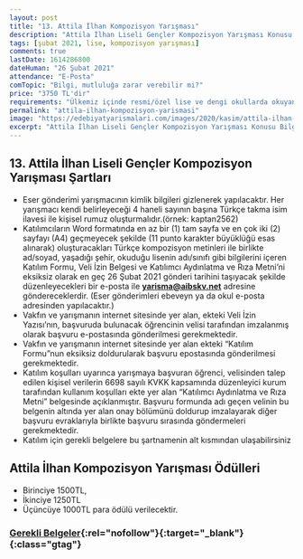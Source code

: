 ```yaml
---
layout: post
title: "13. Attila İlhan Kompozisyon Yarışması"
description: "Attila İlhan Liseli Gençler Kompozisyon Yarışması Konusu Bilgi, mutluluğa zarar verebilir mi?. 13. Düzenlenen Yarışmaya Türkiye Geneli Resmi Ve Özel Lise Ve Dengi Okul Öğrencileri Katılabilir."
tags: [şubat 2021, lise, kompozisyon yarışması]
comments: true
lastDate: 1614286800  
dateHuman: "26 Şubat 2021"
attendance: "E-Posta"
comTopic: "Bilgi, mutluluğa zarar verebilir mi?"
price: "3750 TL'dir"
requirements: "Ülkemiz içinde resmi/özel lise ve dengi okullarda okuyan tüm gençler kişisel olarak, doğrudan başvuruda bulunabileceklerdir. "
permalink: "attila-ilhan-kompozisyon-yarismasi"
image: "https://edebiyatyarismalari.com/images/2020/kasim/attila-ilhan-kompozisyon-yarismasi.jpg"
excerpt: "Attila İlhan Liseli Gençler Kompozisyon Yarışması Konusu Bilgi, mutluluğa zarar verebilir mi?. 13. Düzenlenen Yarışmaya Türkiye Geneli Resmi Ve Özel Lise Ve Dengi Okul Öğrencileri Katılabilir."
---
```


## 13. Attila İlhan Liseli Gençler Kompozisyon Yarışması Şartları
- Eser gönderimi yarışmacının kimlik bilgileri gizlenerek yapılacaktır. Her yarışmacı kendi belirleyeceği 4 haneli sayının başına Türkçe takma isim ilavesi ile kişisel rumuz oluşturmalıdır.(örnek: kaptan2562)
- Katılımcıların Word formatında en az bir (1) tam sayfa ve en çok iki (2) sayfayı (A4) geçmeyecek şekilde (11 punto karakter büyüklüğü esas alınarak) oluşturacakları Türkçe kompozisyon metinleri ile birlikte ad/soyad, yaşadığı şehir, okuduğu lisenin adı/sınıfı gibi bilgilerini içeren Katılım Formu, Veli İzin Belgesi ve Katılımcı Aydınlatma ve Rıza Metni’ni eksiksiz olarak en geç 26 Şubat 2021 gönderi tarihini taşıyacak şekilde düzenleyecekleri bir e-posta ile **yarisma@aibskv.net** adresine göndereceklerdir. (Eser gönderimleri ebeveyn ya da okul e-posta adresinden yapılacaktır.)
- Vakfın ve yarışmanın internet sitesinde yer alan, ekteki Veli İzin Yazısı’nın, başvuruda bulunacak öğrencinin velisi tarafından imzalanmış olarak başvuru e-postasında gönderilmesi gerekmektedir.
- Vakfın ve yarışmanın internet sitesinde yer alan ekteki “Katılım Formu”nun eksiksiz doldurularak başvuru epostasında gönderilmesi gerekmektedir.
- Katılım koşulları uyarınca yarışmaya başvuran öğrenci, velisinden talep edilen kişisel verilerin 6698 sayılı KVKK kapsamında düzenleyici kurum tarafından kullanım koşulları ekte yer alan “Katılımcı Aydınlatma ve Rıza Metni” belgesinde açıklanmıştır. Başvuru formunda adı geçen velinin bu belgenin altında yer alan onay bölümünü doldurup imzalayarak diğer başvuru evraklarıyla birlikte başvuru sırasında göndermeleri gerekmektedir.
- Katılım için gerekli belgelere bu şartnamenin alt kısmından ulaşabilirsiniz

## Attila İlhan Kompozisyon Yarışması Ödülleri
- Birinciye 1500TL,
- İkinciye 1250TL
- Üçüncüye 1000TL para ödülü verilecektir.


### [Gerekli Belgeler](http://tilahan.org/wp-content/uploads/2020/11/yar%C4%B1%C5%9Fma-dokumanlar%C4%B1.pdf){:rel="nofollow"}{:target="_blank"}{:class="gtag"}